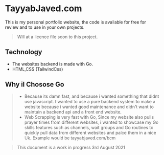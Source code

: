 # TayyabJaved.com
This is my personal portfolio website, the code is available for free for review and to use in your own projects.

>Will at a licence file soon to this project.

## Technology
* The websites backend is made with Go. 
* HTML,CSS (TailwindCss)


## Why iI Chosose Go
>- Because its damn fast, and because i wanted something that didnt use javascript. I wanted to use a pure backend system to make a website because i wanted good maintenance and didn't want to maintain a backend api and a front end website. 
>- Web Scrapping is very fast with Go, Since my website also pulls prayer times from different websites, i wanted to showcase my Go skills features such as channels, wait groups and Go routines to quickly pull data from different websites and palce them in a nice Uk. Example would be tayyabjaved.com/bcm

>This document is a work in progress 3rd August 2021
